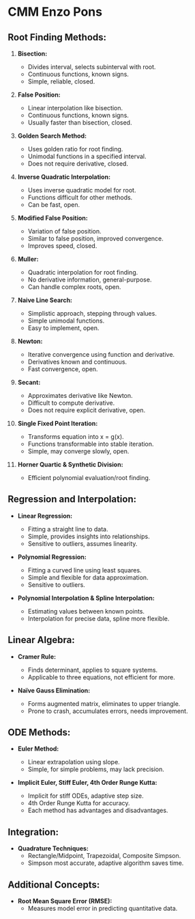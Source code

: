 # CMM Enzo Pons

## Root Finding Methods:

1. **Bisection:**
   - Divides interval, selects subinterval with root.
   - Continuous functions, known signs.
   - Simple, reliable, closed.

2. **False Position:**
   - Linear interpolation like bisection.
   - Continuous functions, known signs.
   - Usually faster than bisection, closed.

3. **Golden Search Method:**
   - Uses golden ratio for root finding.
   - Unimodal functions in a specified interval.
   - Does not require derivative, closed.

4. **Inverse Quadratic Interpolation:**
   - Uses inverse quadratic model for root.
   - Functions difficult for other methods.
   - Can be fast, open.

5. **Modified False Position:**
   - Variation of false position.
   - Similar to false position, improved convergence.
   - Improves speed, closed.

6. **Muller:**
   - Quadratic interpolation for root finding.
   - No derivative information, general-purpose.
   - Can handle complex roots, open.

7. **Naive Line Search:**
   - Simplistic approach, stepping through values.
   - Simple unimodal functions.
   - Easy to implement, open.

8. **Newton:**
   - Iterative convergence using function and derivative.
   - Derivatives known and continuous.
   - Fast convergence, open.

9. **Secant:**
   - Approximates derivative like Newton.
   - Difficult to compute derivative.
   - Does not require explicit derivative, open.

10. **Single Fixed Point Iteration:**
    - Transforms equation into x = g(x).
    - Functions transformable into stable iteration.
    - Simple, may converge slowly, open.

11. **Horner Quartic & Synthetic Division:**
    - Efficient polynomial evaluation/root finding.

## Regression and Interpolation:

- **Linear Regression:**
  - Fitting a straight line to data.
  - Simple, provides insights into relationships.
  - Sensitive to outliers, assumes linearity.

- **Polynomial Regression:**
  - Fitting a curved line using least squares.
  - Simple and flexible for data approximation.
  - Sensitive to outliers.

- **Polynomial Interpolation & Spline Interpolation:**
  - Estimating values between known points.
  - Interpolation for precise data, spline more flexible.

## Linear Algebra:

- **Cramer Rule:**
  - Finds determinant, applies to square systems.
  - Applicable to three equations, not efficient for more.

- **Naïve Gauss Elimination:**
  - Forms augmented matrix, eliminates to upper triangle.
  - Prone to crash, accumulates errors, needs improvement.

## ODE Methods:

- **Euler Method:**
  - Linear extrapolation using slope.
  - Simple, for simple problems, may lack precision.

- **Implicit Euler, Stiff Euler, 4th Order Runge Kutta:**
  - Implicit for stiff ODEs, adaptive step size.
  - 4th Order Runge Kutta for accuracy.
  - Each method has advantages and disadvantages.

## Integration:

- **Quadrature Techniques:**
  - Rectangle/Midpoint, Trapezoidal, Composite Simpson.
  - Simpson most accurate, adaptive algorithm saves time.

## Additional Concepts:

- **Root Mean Square Error (RMSE):**
  - Measures model error in predicting quantitative data.
